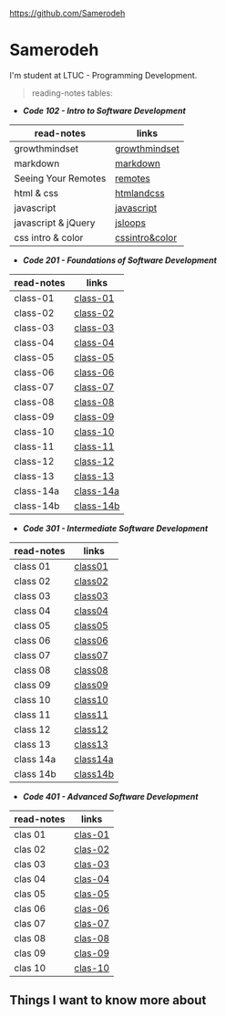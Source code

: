 https://github.com/Samerodeh

# Samerodeh
I'm student at LTUC - Programming Development.

> reading-notes tables:

* ***Code 102 - Intro to Software Development***

| read-notes     | links |
| ----------- | ----------- |
| growthmindset    | [growthmindset](growthmindset)      |
| markdown   |  [markdown](markdown)   |
| Seeing Your Remotes | [remotes](remotes) |
| html & css | [htmlandcss](htmlandcss) |
| javascript | [javascript](javascript) |
| javascript & jQuery | [jsloops](jsloops) |
| css intro & color | [cssintro&color](cssintro&color) |

* ***Code 201 - Foundations of Software Development***

| read-notes     | links |
| ----------- | ----------- |
| class-01 | [class-01](class-01) |
| class-02 | [class-02](class-02) |
| class-03 | [class-03](class-03) |
| class-04 | [class-04](class-04) |
| class-05 | [class-05](class-05) |
| class-06 | [class-06](class-06) |
| class-07 | [class-07](class-07) |
| class-08 | [class-08](class-08) |
| class-09 | [class-09](class-09) |
| class-10 | [class-10](class-10) |
| class-11 | [class-11](class-11) |
| class-12 | [class-12](class-12) |
| class-13 | [class-13](class-13) |
| class-14a | [class-14a](class-14a) |
| class-14b | [class-14b](class-14b) |

* ***Code 301 - Intermediate Software Development***

| read-notes     | links |
| ----------- | ----------- |
| class 01 | [class01](class01) |
| class 02 | [class02](class02) |
| class 03 | [class03](class03) |
| class 04 | [class04](class04) |
| class 05 | [class05](class05) |
| class 06 | [class06](class06) |
| class 07 | [class07](class07) | 
| class 08 | [class08](class08) |
| class 09 | [class09](class09) |
| class 10 | [class10](class10) |
| class 11 | [class11](class11) |
| class 12 | [class12](class12) |
| class 13 | [class13](class13) |
| class 14a | [class14a](class14a) |
| class 14b | [class14b](class14b) |

* ***Code 401 - Advanced Software Development*** 

| read-notes     | links |
| ----------- | ----------- |
| clas 01 | [clas-01](clas-01) |
| clas 02 | [clas-02](clas-02) |
| clas 03 | [clas-03](clas-03) |
| clas 04 | [clas-04](clas-04) |
| clas 05 | [clas-05](clas-05) |
| clas 06 | [clas-06](clas-06) |
| clas 07 | [clas-07](clas-07) |
| clas 08 | [clas-08](clas-08) |
| clas 09 | [clas-09](clas-09) |
| clas 10 | [clas-10](clas-10) |


## Things I want to know more about